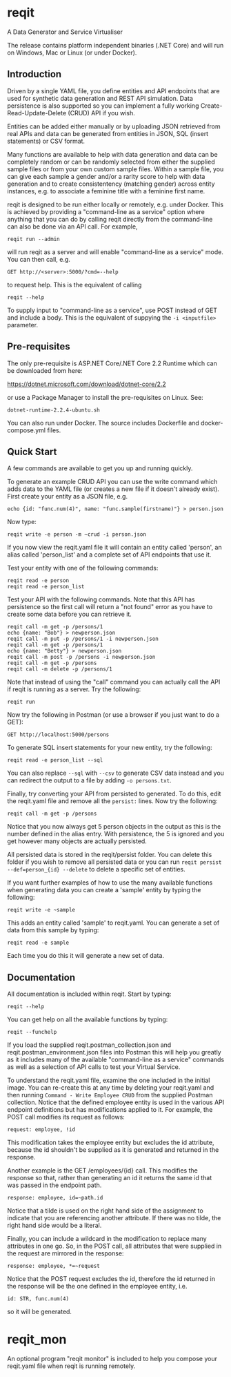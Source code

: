 # reqit
A Data Generator and Service Virtualiser

The release contains platform independent binaries (.NET Core) and will run on
Windows, Mac or Linux (or under Docker).

## Introduction
Driven by a single YAML file, you define entities and API endpoints that are used for
synthetic data generation and REST API simulation. Data persistence is also supported
so you can implement a fully working Create-Read-Update-Delete (CRUD) API if you wish.

Entities can be added either manually or by uploading JSON retrieved from real APIs and
data can be generated from entities in JSON, SQL (insert statements) or CSV format.

Many functions are available to help with data generation and data can be completely
random or can be randomly selected from either the supplied sample files or from your
own custom sample files. Within a sample file, you can give each sample a gender and/or
a rarity score to help with data generation and to create consistentency (matching gender)
across entity instances, e.g. to associate a feminine title with a feminine first name.

reqit is designed to be run either locally or remotely, e.g. under Docker. This is achieved
by providing a "command-line as a service" option where anything that you can do by
calling reqit directly from the command-line can also be done via an API call. For example,

```
reqit run --admin
```

will run reqit as a server and will enable "command-line as a service" mode. You can then
call, e.g.

```
GET http://<server>:5000/?cmd=--help
```

to request help. This is the equivalent of calling

```
reqit --help
```

To supply input to "command-line as a service", use POST instead of GET and include a body.
This is the equivalent of suppying the `-i <inputfile>` parameter.

## Pre-requisites
The only pre-requisite is ASP.NET Core/.NET Core 2.2 Runtime which can be downloaded from here:

https://dotnet.microsoft.com/download/dotnet-core/2.2

or use a Package Manager to install the pre-requisites on Linux. See:

```
dotnet-runtime-2.2.4-ubuntu.sh
```

You can also run under Docker. The source includes Dockerfile and docker-compose.yml files.

## Quick Start
A few commands are available to get you up and running quickly.

To generate an example CRUD API you can use the write command which adds data to the YAML file
(or creates a new file if it doesn't already exist). First create your entity as a JSON file, e.g.

```
echo {id: "func.num(4)", name: "func.sample(firstname)"} > person.json
```

Now type:

```
reqit write -e person -m ~crud -i person.json
```

If you now view the reqit.yaml file it will contain an entity called 'person', an alias called
'person_list' and a complete set of API endpoints that use it.

Test your entity with one of the following commands:

```
reqit read -e person
reqit read -e person_list
```

Test your API with the following commands. Note that this API has persistence so the first call
will return a "not found" error as you have to create some data before you can retrieve it.

```
reqit call -m get -p /persons/1
echo {name: "Bob"} > newperson.json
reqit call -m put -p /persons/1 -i newperson.json
reqit call -m get -p /persons/1
echo {name: "Betty"} > newperson.json
reqit call -m post -p /persons -i newperson.json
reqit call -m get -p /persons
reqit call -m delete -p /persons/1
```

Note that instead of using the "call" command you can actually call the API if reqit is running
as a server. Try the following:

```
reqit run
```

Now try the following in Postman (or use a browser if you just want to do a GET):

```
GET http://localhost:5000/persons
```

To generate SQL insert statements for your new entity, try the following:

```
reqit read -e person_list --sql
```

You can also replace `--sql` with `--csv` to generate CSV data instead and you can redirect the
output to a file by adding `-o persons.txt`.

Finally, try converting your API from persisted to generated. To do this, edit the reqit.yaml
file and remove all the `persist:` lines. Now try the following:

```
reqit call -m get -p /persons
```

Notice that you now always get 5 person objects in the output as this is the number defined in the
alias entry. With persistence, the 5 is ignored and you get however many objects are actually persisted.

All persisted data is stored in the reqit/persist folder. You can delete this folder if you wish to
remove all persisted data or you can run `reqit persist --def=person_{id} --delete` to delete a specific
set of entities.

If you want further examples of how to use the many available functions when generating data you
can create a 'sample' entity by typing the following:

```
reqit write -e ~sample
```

This adds an entity called 'sample' to reqit.yaml. You can generate a set of data from this sample
by typing:

```
reqit read -e sample
```

Each time you do this it will generate a new set of data.

## Documentation

All documentation is included within reqit. Start by typing:

```
reqit --help
```

You can get help on all the available functions by typing:

```
reqit --funchelp
```

If you load the supplied reqit.postman_collection.json and reqit.postman_environment.json files
into Postman this will help you greatly as it includes many of the available "command-line as a
service" commands as well as a selection of API calls to test your Virtual Service.

To understand the reqit.yaml file, examine the one included in the initial image. You can
re-create this at any time by deleting your reqit.yaml and then running `Command - Write Employee CRUD`
from the supplied Postman collection. Notice that the defined employee entity is used in the
various API endpoint definitions but has modifications applied to it. For example, the POST
call modifies its request as follows:

```
request: employee, !id
```

This modification takes the employee entity but excludes the id attribute, because the id
shouldn't be supplied as it is generated and returned in the response.

Another example is the GET /employees/{id} call. This modifies the response so that, rather than
generating an id it returns the same id that was passed in the endpoint path.

```
response: employee, id=~path.id
```

Notice that a tilde is used on the right hand side of the assignment to indicate that you are
referencing another attribute. If there was no tilde, the right hand side would be a literal.

Finally, you can include a wildcard in the modification to replace many attributes in one go.
So, in the POST call, all attributes that were supplied in the request are mirrored in the response:

```
response: employee, *=~request
```

Notice that the POST request excludes the id, therefore the id returned in the response will be
the one defined in the employee entity, i.e.

```
id: STR, func.num(4)
```

so it will be generated.

# reqit_mon
An optional program "reqit monitor" is included to help you compose your reqit.yaml file when
reqit is running remotely.
